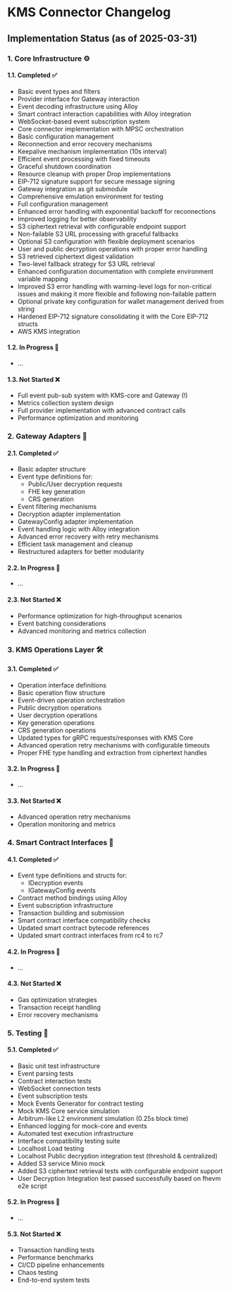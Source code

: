 # KMS Connector Changelog

## Implementation Status (as of 2025-03-31)

### 1. Core Infrastructure ⚙️

#### 1.1. Completed ✅

- Basic event types and filters
- Provider interface for Gateway interaction
- Event decoding infrastructure using Alloy
- Smart contract interaction capabilities with Alloy integration
- WebSocket-based event subscription system
- Core connector implementation with MPSC orchestration
- Basic configuration management
- Reconnection and error recovery mechanisms
- Keepalive mechanism implementation (10s interval)
- Efficient event processing with fixed timeouts
- Graceful shutdown coordination
- Resource cleanup with proper Drop implementations
- EIP-712 signature support for secure message signing
- Gateway integration as git submodule
- Comprehensive emulation environment for testing
- Full configuration management
- Enhanced error handling with exponential backoff for reconnections
- Improved logging for better observability
- S3 ciphertext retrieval with configurable endpoint support
- Non-failable S3 URL processing with graceful fallbacks
- Optional S3 configuration with flexible deployment scenarios
- User and public decryption operations with proper error handling
- S3 retrieved ciphertext digest validation
- Two-level fallback strategy for S3 URL retrieval
- Enhanced configuration documentation with complete environment variable mapping
- Improved S3 error handling with warning-level logs for non-critical issues and making it more flexible and following non-failable pattern
- Optional private key configuration for wallet management derived from string
- Hardened EIP-712 signature consolidating it with the Core EIP-712 structs
- AWS KMS integration

#### 1.2. In Progress 🚧

- ...

#### 1.3. Not Started ❌

- Full event pub-sub system with KMS-core and Gateway (!)
- Metrics collection system design
- Full provider implementation with advanced contract calls
- Performance optimization and monitoring

### 2. Gateway Adapters 🔄

#### 2.1. Completed ✅

- Basic adapter structure
- Event type definitions for:
  - Public/User decryption requests
  - FHE key generation
  - CRS generation
- Event filtering mechanisms
- Decryption adapter implementation
- GatewayConfig adapter implementation
- Event handling logic with Alloy integration
- Advanced error recovery with retry mechanisms
- Efficient task management and cleanup
- Restructured adapters for better modularity

#### 2.2. In Progress 🚧

- ...

#### 2.3. Not Started ❌

- Performance optimization for high-throughput scenarios
- Event batching considerations
- Advanced monitoring and metrics collection

### 3. KMS Operations Layer 🛠️

#### 3.1. Completed ✅

- Operation interface definitions
- Basic operation flow structure
- Event-driven operation orchestration
- Public decryption operations
- User decryption operations
- Key generation operations
- CRS generation operations
- Updated types for gRPC requests/responses with KMS Core
- Advanced operation retry mechanisms with configurable timeouts
- Proper FHE type handling and extraction from ciphertext handles

#### 3.2. In Progress 🚧

- ...

#### 3.3. Not Started ❌

- Advanced operation retry mechanisms
- Operation monitoring and metrics

### 4. Smart Contract Interfaces 📝

#### 4.1. Completed ✅

- Event type definitions and structs for:
  - IDecryption events
  - IGatewayConfig events
- Contract method bindings using Alloy
- Event subscription infrastructure
- Transaction building and submission
- Smart contract interface compatibility checks
- Updated smart contract bytecode references
- Updated smart contract interfaces from rc4 to rc7

#### 4.2. In Progress 🚧

- ...

#### 4.3. Not Started ❌

- Gas optimization strategies
- Transaction receipt handling
- Error recovery mechanisms

### 5. Testing 🧪

#### 5.1. Completed ✅

- Basic unit test infrastructure
- Event parsing tests
- Contract interaction tests
- WebSocket connection tests
- Event subscription tests
- Mock Events Generator for contract testing
- Mock KMS Core service simulation
- Arbitrum-like L2 environment simulation (0.25s block time)
- Enhanced logging for mock-core and events
- Automated test execution infrastructure
- Interface compatibility testing suite
- Localhost Load testing
- Localhost Public decryption integration test (threshold & centralized)
- Added S3 service Minio mock
- Added S3 ciphertext retrieval tests with configurable endpoint support
- User Decryption Integration test passed successfully based on fhevm e2e script

#### 5.2. In Progress 🚧

- ...

#### 5.3. Not Started ❌

- Transaction handling tests
- Performance benchmarks
- CI/CD pipeline enhancements
- Chaos testing
- End-to-end system tests
